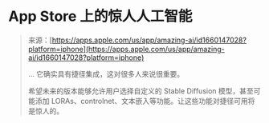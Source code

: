 <!--yml

category: 未分类

date: 2024-05-27 14:43:31

-->

# ‎**App Store 上的惊人人工智能**

> 来源：[https://apps.apple.com/us/app/amazing-ai/id1660147028?platform=iphone](https://apps.apple.com/us/app/amazing-ai/id1660147028?platform=iphone)
> 
> ... 它确实具有捷径集成，这对很多人来说很重要。
> 
> 希望未来的版本能够允许用户选择自定义的 Stable Diffusion 模型，甚至可能添加 LORAs、controlnet、文本嵌入等功能。让这些功能对捷径可用将是惊人的。

